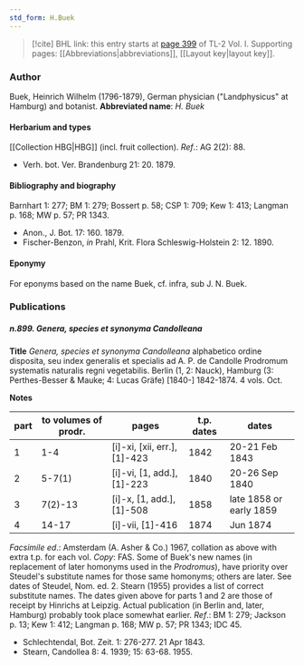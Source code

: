 ```yaml
---
std_form: H.Buek
---
```


> [!cite] BHL link: this entry starts at [page 399](https://www.biodiversitylibrary.org/page/33120530) of TL-2 Vol. I.
> Supporting pages: [[Abbreviations|abbreviations]], [[Layout key|layout key]].

### Author

Buek, Heinrich Wilhelm (1796-1879), German physician ("Landphysicus" at Hamburg) and botanist. 
**Abbreviated name**: *H. Buek*

#### Herbarium and types

[[Collection HBG|HBG]] (incl. fruit collection).
*Ref*.: AG 2(2): 88.
- Verh. bot. Ver. Brandenburg 21: 20. 1879.

#### Bibliography and biography

Barnhart 1: 277; BM 1: 279; Bossert p. 58; CSP 1: 709; Kew 1: 413; Langman p. 168; MW p. 57; PR 1343.
- Anon., J. Bot. 17: 160. 1879.
- Fischer-Benzon, *in* Prahl, Krit. Flora Schleswig-Holstein 2: 12. 1890.

#### Eponymy

For eponyms based on the name Buek, cf. infra, sub J. N. Buek.

### Publications

##### n.899. Genera, species et synonyma Candolleana

**Title**
*Genera, species et synonyma Candolleana* alphabetico ordine disposita, seu index generalis et specialis ad A. P. de Candolle Prodromum systematis naturalis regni vegetabilis. Berlin (1, 2: Nauck), Hamburg (3: Perthes-Besser & Mauke; 4: Lucas Gräfe) \[1840-\] 1842-1874. 4 vols. Oct.

**Notes**

|part	|to volumes of prodr.	|pages	|t.p. dates	|dates|
|---	|---	|---	|---	|---	|
|1	|1-4	|\[i\]-xi, \[xii, err.\], \[1\]-423	|1842	|20-21 Feb 1843|
|2	|5-7(1)	|\[i\]-vi, \[1, add.\], \[1\]-223	|1840	|20-26 Sep 1840|
|3	|7(2)-13	|\[i\]-x, \[1, add.\], \[1\]-508	|1858	|late 1858 or early 1859|
|4	|14-17	|\[i\]-vii, \[1\]-416	|1874	|Jun 1874|

*Facsimile ed*.: Amsterdam (A. Asher & Co.) 1967, collation as above with extra t.p. for each vol. *Copy*: FAS.
Some of Buek's new names (in replacement of later homonyms used in the *Prodromus*), have priority over Steudel's substitute names for those same homonyms; others are later.
See dates of Steudel, Nom. ed. 2. Stearn (1955) provides a list of correct substitute names.
The dates given above for parts 1 and 2 are those of receipt by Hinrichs at Leipzig. Actual publication (in Berlin and, later, Hamburg) probably took place somewhat earlier.
*Ref*.: BM 1: 279; Jackson p. 13; Kew 1: 412; Langman p. 168; MW p. 57; PR 1343; IDC 45.
- Schlechtendal, Bot. Zeit. 1: 276-277. 21 Apr 1843.
- Stearn, Candollea 8: 4. 1939; 15: 63-68. 1955.


